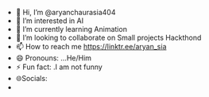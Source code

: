 - 👋 Hi, I’m @aryanchaurasia404
- 👀 I’m interested in AI
- 🌱 I’m currently learning Animation
- 💞️ I’m looking to collaborate on Small projects Hackthond
- 📫 How to reach me https://linktr.ee/aryan_sia
- 😄 Pronouns: ...He/Him
- ⚡ Fun fact: .I am not funny
- 🌐Socials:
- 

<!---
aryanchaurasia404/aryanchaurasia404 is a ✨ special ✨ repository because its `README.md` (this file) appears on your GitHub profile.
You can click the Preview link to take a look at your changes.
--->

